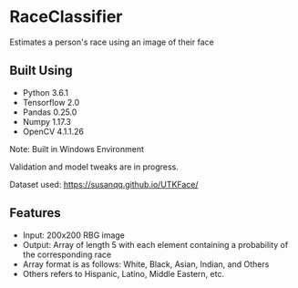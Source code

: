 # RaceClassifier
 Estimates a person's race using an image of their face

## Built Using
- Python 3.6.1
- Tensorflow 2.0
- Pandas 0.25.0
- Numpy 1.17.3
- OpenCV 4.1.1.26

Note: Built in Windows Environment

Validation and model tweaks are in progress.

Dataset used: https://susanqq.github.io/UTKFace/

## Features
- Input: 200x200 RBG image 
- Output: Array of length 5 with each element containing a probability of the corresponding race
- Array format is as follows: White, Black, Asian, Indian, and Others
- Others refers to Hispanic, Latino, Middle Eastern, etc.
